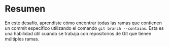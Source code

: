 # Resumen

En este desafío, aprendiste cómo encontrar todas las ramas que contienen un commit específico utilizando el comando `git branch --contains`. Esta es una habilidad útil cuando se trabaja con repositorios de Git que tienen múltiples ramas.

